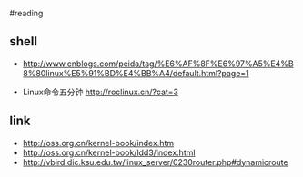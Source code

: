 #reading

## shell

* <http://www.cnblogs.com/peida/tag/%E6%AF%8F%E6%97%A5%E4%B8%80linux%E5%91%BD%E4%BB%A4/default.html?page=1>

* Linux命令五分钟 <http://roclinux.cn/?cat=3>

## link
* <http://oss.org.cn/kernel-book/index.htm>
* <http://oss.org.cn/kernel-book/ldd3/index.html>
* <http://vbird.dic.ksu.edu.tw/linux_server/0230router.php#dynamicroute>